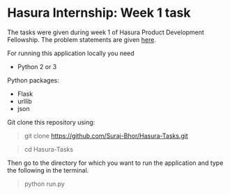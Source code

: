 # Hasura Internship: Week 1 task


The tasks were given during week 1 of Hasura Product Development Fellowship.
The problem statements are given [here](https://docs.google.com/document/d/1cnCbFkgn-A7pSONDTX9AlIzaqyWlZFZAT4xncfAYXcc/edit?ts=5a1e8781#).

For running this application locally you need
* Python 2 or 3

Python packages:
* Flask
* urllib
* json

Git clone this repository using:
> git clone https://github.com/Suraj-Bhor/Hasura-Tasks.git 

> cd Hasura-Tasks

Then go to the directory for which you want to run the application and type the following in the terminal.
> python run.py
